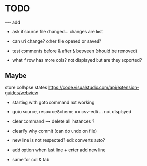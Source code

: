 # TODO




--- add

- ask if source file changed... changes are lost

- can uri change? other file opened or saved?


- test comments before & after & between (should be removed)


- what if row has more cols? not displayed but are they exported?

## Maybe

store collapse states
https://code.visualstudio.com/api/extension-guides/webview


- starting with goto command not working

- goto source, resourceScheme == csv-edit ... not displayed

- clear command --> delete all instances ?

- clearify why commit (can do undo on file)

- new line is not respected? edit converts auto?

- add option when last line + enter add new line
- same for col & tab